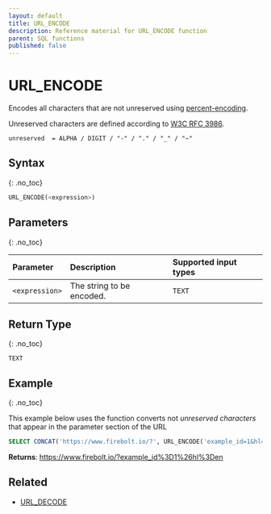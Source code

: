 ```yaml
---
layout: default
title: URL_ENCODE
description: Reference material for URL_ENCODE function
parent: SQL functions
published: false
---
```


# URL\_ENCODE

Encodes all characters that are not unreserved using [percent-encoding](https://en.wikipedia.org/wiki/Percent-encoding).

Unreserved characters are defined according to [W3C RFC 3986](https://www.rfc-editor.org/rfc/rfc3986.html).

```
unreserved  = ALPHA / DIGIT / "-" / "." / "_" / "~"
```

## Syntax
{: .no_toc}

```sql
URL_ENCODE(<expression>)
```

## Parameters
{: .no_toc}

| Parameter | Description                |Supported input types |
| :--------- | :------------------------ | :--------------------|
| `<expression>` | The string to be encoded. | `TEXT` |

## Return Type
{: .no_toc}

`TEXT`

## Example
{: .no_toc}

This example below uses the function converts not _unreserved characters_ that appear in the parameter section of the URL

```sql
SELECT CONCAT('https://www.firebolt.io/?', URL_ENCODE('example_id=1&hl=en'));
```

**Returns**: https://www.firebolt.io/?example_id%3D1%26hl%3Den

## Related

* [URL_DECODE](url_decode.md)
